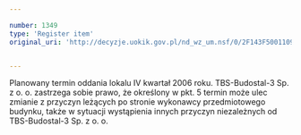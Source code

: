 ```yaml
---

number: 1349
type: 'Register item'
original_uri: 'http://decyzje.uokik.gov.pl/nd_wz_um.nsf/0/2F143F5001109E28C125740500394DD4?OpenDocument'


---
```


Planowany termin oddania lokalu IV kwartał 2006 roku. TBS-Budostal-3 Sp. z o. o. zastrzega sobie prawo, że określony w pkt. 5 termin może ulec zmianie z przyczyn leżących po stronie wykonawcy przedmiotowego budynku, także w sytuacji wystąpienia innych przyczyn niezależnych od TBS-Budostal-3 Sp. z o. o.
